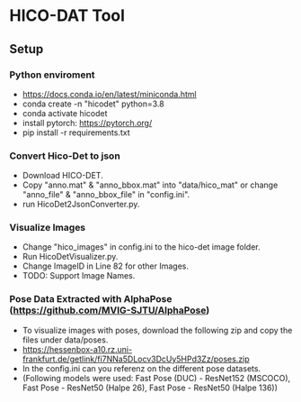 # HICO-DAT Tool
 
## Setup

### Python enviroment
* https://docs.conda.io/en/latest/miniconda.html
* conda create -n "hicodet" python=3.8
* conda activate hicodet
* install pytorch: https://pytorch.org/
* pip install -r requirements.txt

### Convert Hico-Det to json
* Download HICO-DET.
* Copy "anno.mat" & "anno_bbox.mat" into "data/hico_mat" or change "anno_file" & "anno_bbox_file" in "config.ini".
* run HicoDet2JsonConverter.py.

### Visualize Images
* Change "hico_images" in config.ini to the hico-det image folder.
* Run HicoDetVisualizer.py.
* Change ImageID in Line 82 for other Images.
* TODO: Support Image Names.

### Pose Data Extracted with AlphaPose (https://github.com/MVIG-SJTU/AlphaPose)
* To visualize images with poses, download the following zip and copy the files under data/poses.
* https://hessenbox-a10.rz.uni-frankfurt.de/getlink/fi7NNa5DLocv3DcUy5HPd3Zz/poses.zip
* In the config.ini can you referenz on the different pose datasets.
* (Following models were used: Fast Pose (DUC) -	ResNet152 (MSCOCO), Fast Pose - ResNet50 (Halpe 26), Fast Pose - ResNet50 (Halpe 136))

